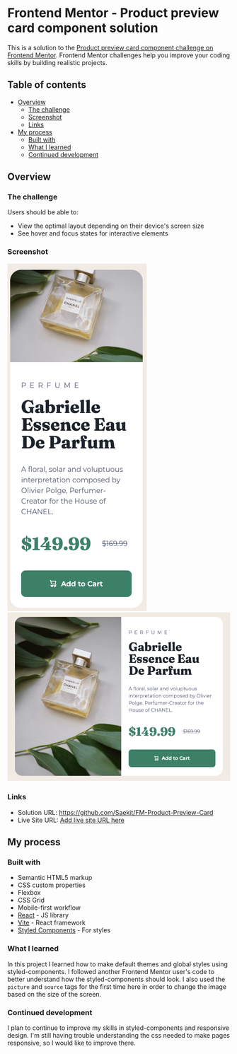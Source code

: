 # Frontend Mentor - Product preview card component solution

This is a solution to the [Product preview card component challenge on Frontend Mentor](https://www.frontendmentor.io/challenges/product-preview-card-component-GO7UmttRfa). Frontend Mentor challenges help you improve your coding skills by building realistic projects.

## Table of contents

- [Overview](#overview)
  - [The challenge](#the-challenge)
  - [Screenshot](#screenshot)
  - [Links](#links)
- [My process](#my-process)
  - [Built with](#built-with)
  - [What I learned](#what-i-learned)
  - [Continued development](#continued-development)

## Overview

### The challenge

Users should be able to:

- View the optimal layout depending on their device's screen size
- See hover and focus states for interactive elements

### Screenshot

![](./product-desktop.png)
![](./product-mobile.png)

### Links

- Solution URL: https://github.com/Saekit/FM-Product-Preview-Card
- Live Site URL: [Add live site URL here](https://your-live-site-url.com)

## My process

### Built with

- Semantic HTML5 markup
- CSS custom properties
- Flexbox
- CSS Grid
- Mobile-first workflow
- [React](https://reactjs.org/) - JS library
- [Vite](https://vitejs.dev/) - React framework
- [Styled Components](https://styled-components.com/) - For styles

### What I learned

In this project I learned how to make default themes and global styles using styled-components. I followed another Frontend Mentor user's code to better understand how the styled-components should look. I also used the `picture` and `source` tags for the first time here in order to change the image based on the size of the screen.

### Continued development

I plan to continue to improve my skills in styled-components and responsive design. I'm still having trouble understanding the css needed to make pages responsive, so I would like to improve there.
